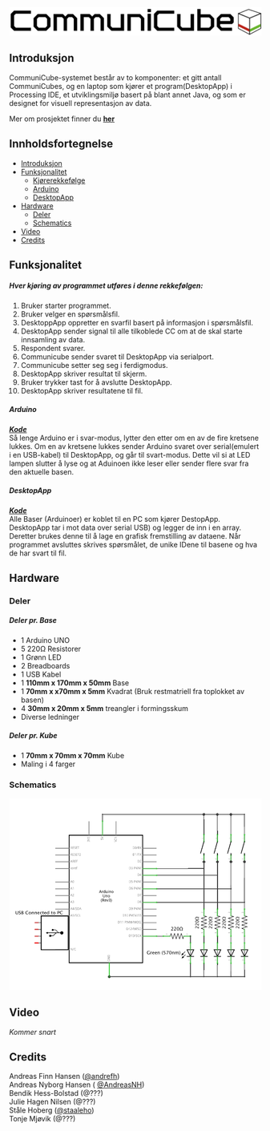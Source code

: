 ![CommuniCube Logo](https://raw.githubusercontent.com/designBuddies/CommuniCube/master/other/img/logo.png)
## Introduksjon
CommuniCube-systemet består av to komponenter: et gitt antall CommuniCubes, og en laptop som kjører et program(DesktopApp) i Processing IDE, et utviklingsmiljø basert på blant annet Java, og som er designet for visuell representasjon av data.

Mer om prosjektet finner du [**her**](http://www.uio.no/studier/emner/matnat/ifi/INF1510/v16/prosjekter/designbuddies/index.html)

## Innholdsfortegnelse
* [Introduksjon](#introduksjon)
* [Funksjonalitet](#funksjonalitet)
  * [Kjørerekkefølge](#hver-kjøring-av-programmet-utføres-i-denne-rekkefølgen)
  * [Arduino](#arduino)
  * [DesktopApp](#desktopapp)
* [Hardware](#hardware)
  * [Deler](#deler)
  * [Schematics](#schematics)
* [Video](#video)
* [Credits](#credits)

## Funksjonalitet
##### Hver kjøring av programmet utføres i denne rekkefølgen:
1. Bruker starter programmet.
2. Bruker velger en spørsmålsfil.
3. DesktoppApp oppretter en svarfil basert på informasjon i spørsmålsfil.
4. DesktopApp sender signal til alle tilkoblede CC om at de skal starte innsamling av data.
5. Respondent svarer.
6. Communicube sender svaret til DesktopApp via serialport.
7. Communicube setter seg seg i ferdigmodus.
8. DesktopApp skriver resultat til skjerm.
9. Bruker trykker tast for å avslutte DesktopApp.
10. DesktopApp skriver resultatene til fil.


##### Arduino
[**_Kode_**](https://github.com/designBuddies/CommuniCube/blob/master/ArduinoCode/ArduinoCode.ino)  
Så lenge Arduino er i svar-modus, lytter den etter om en av de fire kretsene lukkes. Om en av kretsene lukkes sender Arduino svaret over serial(emulert i en USB-kabel) til DesktopApp, og går til svart-modus. Dette vil si at LED lampen slutter å lyse og at Aduinoen ikke leser eller sender flere svar fra den aktuelle basen.

##### DesktopApp
[**_Kode_**](https://github.com/designBuddies/CommuniCube/blob/master/DesktopApp/DesktopApp.pde)  
Alle Baser (Arduinoer) er koblet til en PC som kjører DestopApp. DesktopApp tar i mot data over serial USB) og legger de inn i en array. Deretter brukes denne til å lage en grafisk fremstilling av dataene. Når programmet avsluttes skrives spørsmålet, de unike IDene til basene og hva de har svart til fil.



## Hardware
### Deler
##### Deler pr. Base
* 1 Arduino UNO
* 5 220Ω Resistorer
* 1 Grønn LED
* 2 Breadboards
* 1 USB Kabel
* 1 **110mm x 170mm x 50mm** Base
* 1 **70mm x x70mm x 5mm** Kvadrat (Bruk restmatriell fra toplokket av basen)
* 4 **30mm x 20mm x 5mm** treangler i formingsskum
* Diverse ledninger

##### Deler pr. Kube
* 1 **70mm x 70mm x 70mm** Kube
* Maling i 4 farger

### Schematics
![Schematics](https://raw.githubusercontent.com/designBuddies/CommuniCube/master/other/img/schematics.png)


## Video
*Kommer snart*

## Credits
Andreas Finn Hansen ([@andrefh](https://github.com/andrefh))  
Andreas Nyborg Hansen ( [@AndreasNH](https://github.com/AndreasNH))  
Bendik Hess-Bolstad (@???)  
Julie Hagen Nilsen (@???)  
Ståle Hoberg ([@staaleho](https://github.com/staaleho))  
Tonje Mjøvik (@???)
